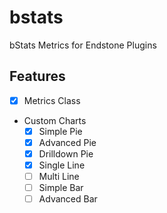 # bstats

bStats Metrics for Endstone Plugins

## Features

- [x] Metrics Class
- Custom Charts
    - [x] Simple Pie
    - [x] Advanced Pie
    - [x] Drilldown Pie
    - [x] Single Line
    - [ ] Multi Line
    - [ ] Simple Bar
    - [ ] Advanced Bar